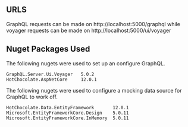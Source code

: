 ## URLS

GraphQL requests can be made on http://localhost:5000/graphql while voyager requests can be made
on http://localhost:5000/ui/voyager

## Nuget Packages Used

The following nugets were used to set up an configure GraphQL.

```
GraphQL.Server.Ui.Voyager   5.0.2
HotChocolate.AspNetCore     12.0.1
```

The following nugets were used to configure a mocking data source for GraphQL to work off.

```
HotChocolate.Data.EntityFramework       12.0.1
Microsoft.EntityFrameworkCore.Design    5.0.11
Microsoft.EntityFrameworkCore.InMemory  5.0.11
```